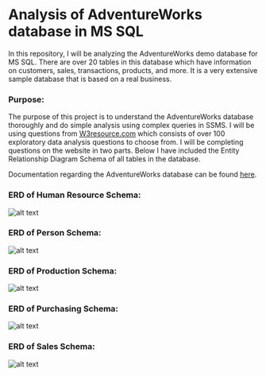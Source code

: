 # Analysis of AdventureWorks database in MS SQL

In this repository, I will be analyzing the AdventureWorks demo database for MS SQL. There are over 20 tables in this database which have information on customers, sales, transactions, products, and more. It is a very extensive sample database that is based on a real business.

### Purpose:
The purpose of this project is to understand the AdventureWorks database thoroughly and do simple analysis using complex queries in SSMS. I will be using questions from [W3resource.com](https://www.w3resource.com) which consists of over 100 exploratory data analysis questions to choose from. I will be completing questions on the website in two parts. Below I have included the Entity Relationship Diagram Schema of all tables in the database.

Documentation regarding the AdventureWorks database can be found [here](https://learn.microsoft.com/en-us/sql/samples/adventureworks-install-configure?view=sql-server-ver16&tabs=ssms).

### ERD of Human Resource Schema: 
![alt text](adventureworks-humanresources.png)

### ERD of Person Schema:
![alt text](adventureworks-person.png)

### ERD of Production Schema:
![alt text](adventureworks-production.png)

### ERD of Purchasing Schema:
![alt text](adventureworks-purchasing.png)

### ERD of Sales Schema:
![alt text](adventureworks-sales.png)
